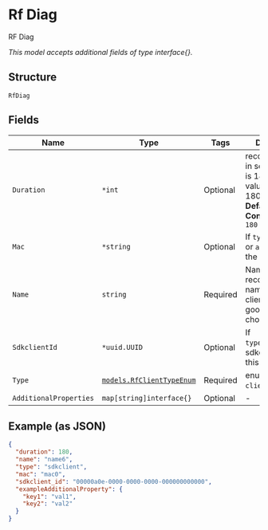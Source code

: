 
# Rf Diag

RF Diag

*This model accepts additional fields of type interface{}.*

## Structure

`RfDiag`

## Fields

| Name | Type | Tags | Description |
|  --- | --- | --- | --- |
| `Duration` | `*int` | Optional | recording length in seconds, max is 180. Default value is also 180.<br>**Default**: `180`<br>**Constraints**: `<= 180` |
| `Mac` | `*string` | Optional | If `type`==`client` or `asset`, mac of the device |
| `Name` | `string` | Required | Name of the recording, the name of the sdk client would be a good default choice |
| `SdkclientId` | `*uuid.UUID` | Optional | If `type`==`sdkclient`, sdkclient_id of this recording |
| `Type` | [`models.RfClientTypeEnum`](../../doc/models/rf-client-type-enum.md) | Required | enum: `asset`, `client`, `sdkclient` |
| `AdditionalProperties` | `map[string]interface{}` | Optional | - |

## Example (as JSON)

```json
{
  "duration": 180,
  "name": "name6",
  "type": "sdkclient",
  "mac": "mac0",
  "sdkclient_id": "00000a0e-0000-0000-0000-000000000000",
  "exampleAdditionalProperty": {
    "key1": "val1",
    "key2": "val2"
  }
}
```

